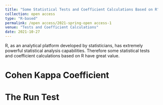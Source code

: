 ```yaml
---
title: "Some Statistical Tests and Coefficient Calculations Based on R"
collection: open access
type: "R-based"
permalink: /open access/2021-spring-open access-1
venue: "Tests and Coefficient Calculations"
date: 2021-10-27
---
```


R, as an analytical platform developed by statisticians, has extremely powerful statistical analysis capabilities. Therefore some statistical tests and coefficient calculations based on R have great value.

Cohen Kappa Coefficient
======

The Run Test
======


